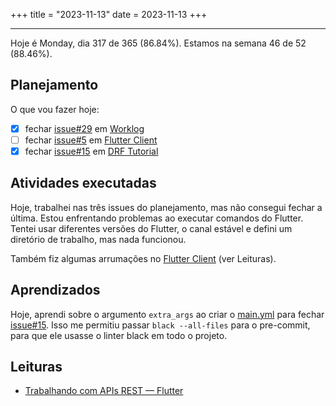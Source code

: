 +++
title = "2023-11-13"
date = 2023-11-13
+++

---

Hoje é Monday, dia 317 de 365 (86.84%). Estamos na semana 46 de 52 (88.46%).

## Planejamento

O que vou fazer hoje:

- [x] fechar [issue#29](https://github.com/OmnicodeSolutions/worklog-luisa/issues/29) em [Worklog](https://github.com/OmnicodeSolutions/worklog-luisa)
- [ ] fechar [issue#5](https://github.com/OmnicodeSolutions/luisa_drf_flutter_client/issues/5) em [Flutter Client](https://github.com/OmnicodeSolutions/luisa_drf_flutter_client)
- [x] fechar [issue#15](https://github.com/OmnicodeSolutions/luisa_drf_tutorial/issues/15) em [DRF Tutorial](https://github.com/OmnicodeSolutions/luisa_drf_tutorial)

## Atividades executadas

Hoje, trabalhei nas três issues do planejamento, mas não consegui fechar a última. Estou enfrentando problemas ao executar comandos do Flutter. Tentei usar diferentes versões do Flutter, o canal estável e defini um diretório de trabalho, mas nada funcionou.

Também fiz algumas arrumações no [Flutter Client](https://github.com/OmnicodeSolutions/luisa_drf_flutter_client) (ver Leituras).

## Aprendizados

Hoje, aprendi sobre o argumento `extra_args` ao criar o [main.yml](https://github.com/OmnicodeSolutions/luisa_drf_tutorial/issues) para fechar [issue#15](https://github.com/OmnicodeSolutions/luisa_drf_tutorial/issues/15). Isso me permitiu passar `black --all-files` para o pre-commit, para que ele usasse o linter black em todo o projeto.

## Leituras

* [Trabalhando com APIs REST — Flutter](https://blog.codemagic.io/rest-api-in-flutter/)
